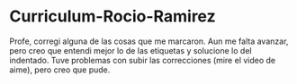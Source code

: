 # Curriculum-Rocio-Ramirez
Profe, corregi alguna de las cosas que me marcaron. Aun me falta avanzar, pero creo que entendi mejor lo de las etiquetas y solucione lo del indentado. Tuve problemas con subir las correcciones (mire el video de aime), pero creo que pude.
